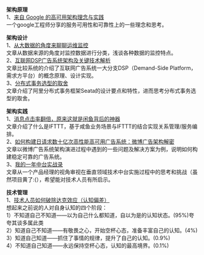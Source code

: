 **架构原理**      
1、[来自 Google 的高可用架构理念与实践](https://mp.weixin.qq.com/s?__biz=MzAwMDU1MTE1OQ==&mid=402738153&idx=1&sn=af5e76aad269799e517607cdc2cfaf06&scene=21#wechat_redirect)  
一个google工程师分享的服务可用性和可靠性上的一些理念和思考。  

**架构设计**   
1、[从大数据的角度来聊聊运维监控](https://mp.weixin.qq.com/s/sB1nhg7apYSGrP3I3m52Ew)  
文章从数据来源的角度对监控数据进行分类，浅谈各种数据的监控特点。  
2、[互联网DSP广告系统架构及关键技术解析](https://mp.weixin.qq.com/s?__biz=MzAwMDU1MTE1OQ==&mid=209341887&idx=1&sn=a26c96bb4922e0ee653421aa73801e23&scene=21#wechat_redirect)  
文章比较系统的介绍了互联网广告系统一大分支DSP（Demand-Side Platform，需求方平台）的概念原理、设计实现。  
3、[分布式事务选型的取舍](https://mp.weixin.qq.com/s/OL0qF8UuUGCWNg3CIeOrtg)  
文章介绍了阿里分布式事务框架Seata的设计要点和特性，进而思考分布式事务选型的取舍。  

**架构实践**    
1、[消息点击率翻倍，原来这就是闲鱼背后的神器](https://mp.weixin.qq.com/s/b59klRtFGaP7p2DbylXVPQ)  
文章介绍了什么是IFTTT，基于咸鱼业务场景与IFTTT的结合实现关系管理/服务编排。  
2、[如何构建日请求数十亿次高性能高可用广告系统：微博广告架构解密](https://mp.weixin.qq.com/s?__biz=MzAwMDU1MTE1OQ==&mid=2653548547&idx=1&sn=bffe32cb7e0365a00e0cc60609ba644b&chksm=813a619bb64de88d12da51aff3cdcf29f6c8ef1f47c0defa32fcb3e86276607565a21bdfdff3&scene=21#wechat_redirect)  
文章以微博广告系统架构演进过程中遇到的一些问题及解决方案为例，说明如何构建稳定可靠的广告系统。  
3、[我的一年中台实战录](https://mp.weixin.qq.com/s/ySxjrnWp0NUZTOdaKQWXKw)  
文章从一个产品经理的视角审视在垂直领域技术中台实施过程中的思考和挑战（虽然项目黄了:(），希望能对技术人员有所启示。  

**技术管理**  
1、[技术人员如何破除达克效应（认知偏差）](https://mp.weixin.qq.com/s?__biz=MzIxMzEzMjM5NQ==&mid=2651032741&idx=1&sn=20511a3585f5df2a1b1106b596f45d5f&chksm=8c4c59a1bb3bd0b7c96979bd2a4c1f3a555d25afee1280bfc43b86a5d85f193404fc066816cc&scene=21#wechat_redirect)  
想起来之前说的人对自身认知的四个阶段：  
1）不知道自己不知道——以为自己什么都知道，自以为是的认知状态。(95%)夸夸其谈多属此类  
2）知道自己不知道——有敬畏之心，开始空杯心态，准备丰富自己的认知。(4%)  
3）知道自己知道——抓住了事情的规律，提升了自己的认知。(0.9%)  
4）不知道自己知道——永远保持空杯心态，认知的最高境界。(0.1%)  
